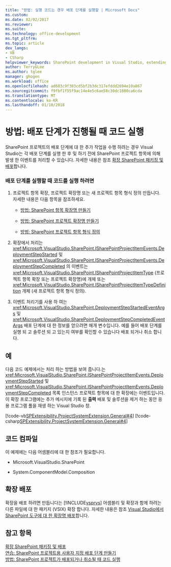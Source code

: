 ```yaml
---
title: "방법: 실행 코드는 경우 배포 단계를 실행할 | Microsoft Docs"
ms.custom: 
ms.date: 02/02/2017
ms.reviewer: 
ms.suite: 
ms.technology: office-development
ms.tgt_pltfrm: 
ms.topic: article
dev_langs:
- VB
- CSharp
helpviewer_keywords: SharePoint development in Visual Studio, extending deployment
author: TerryGLee
ms.author: tglee
manager: ghogen
ms.workload: office
ms.openlocfilehash: ad603c9f303cd5bf2b3dc317efddd2694e10a867
ms.sourcegitcommit: f9fbf1f55f9ac14e4e5c6ae58c30dc1800ca6cda
ms.translationtype: MT
ms.contentlocale: ko-KR
ms.lasthandoff: 01/10/2018
---
```

# <a name="how-to-run-code-when-deployment-steps-are-executed"></a>방법: 배포 단계가 진행될 때 코드 실행
  SharePoint 프로젝트의 배포 단계에 대 한 추가 작업을 수행 하려는 경우 Visual Studio는 각 배포 단계를 실행 한 후 및 하기 전에 SharePoint 프로젝트 항목에 의해 발생 한 이벤트를 처리할 수 있습니다. 자세한 내용은 참조 [확장 SharePoint 패키징 및 배포](../sharepoint/extending-sharepoint-packaging-and-deployment.md)합니다.  
  
### <a name="to-run-code-when-deployment-steps-are-executed"></a>배포 단계를 실행할 때 코드를 실행 하려면  
  
1.  프로젝트 항목 확장, 프로젝트 확장명 또는 새 프로젝트 항목 형식 정의 만듭니다. 자세한 내용은 다음 항목을 참조하세요.  
  
    -   [방법: SharePoint 항목 확장명 만들기](../sharepoint/how-to-create-a-sharepoint-project-item-extension.md)  
  
    -   [방법: SharePoint 프로젝트 확장명 만들기](../sharepoint/how-to-create-a-sharepoint-project-extension.md)  
  
    -   [방법: SharePoint 프로젝트 항목 형식 정의](../sharepoint/how-to-define-a-sharepoint-project-item-type.md)  
  
2.  확장에서 처리는 <xref:Microsoft.VisualStudio.SharePoint.ISharePointProjectItemEvents.DeploymentStepStarted> 및 <xref:Microsoft.VisualStudio.SharePoint.ISharePointProjectItemEvents.DeploymentStepCompleted> 의 이벤트는 <xref:Microsoft.VisualStudio.SharePoint.ISharePointProjectItemType> (프로젝트 항목 확장 또는 프로젝트 확장명)에 개체 또는 <xref:Microsoft.VisualStudio.SharePoint.ISharePointProjectItemTypeDefinition> 개체 (새 프로젝트 항목 형식 정의).  
  
3.  이벤트 처리기를 사용 하 여는 <xref:Microsoft.VisualStudio.SharePoint.DeploymentStepStartedEventArgs> 및 <xref:Microsoft.VisualStudio.SharePoint.DeploymentStepCompletedEventArgs> 배포 단계에 대 한 정보를 얻으려면 매개 변수입니다. 예를 들어 배포 단계를 실행 되 고 솔루션 되 고 있는지 여부를 확인할 수 있습니다 배포 되거나 취소 합니다.  
  
## <a name="example"></a>예  
 다음 코드 예제에서는 처리 하는 방법을 보여 줍니다.는 <xref:Microsoft.VisualStudio.SharePoint.ISharePointProjectItemEvents.DeploymentStepStarted> 및 <xref:Microsoft.VisualStudio.SharePoint.ISharePointProjectItemEvents.DeploymentStepCompleted> 목록 인스턴스 프로젝트 항목에 대 한 확장에는 이벤트입니다. 이 확장 프로그램에는 추가 메시지에 기록 된 **출력** 배포 및 솔루션을 제거 하는 동안 응용 프로그램 풀을 재생 하는 Visual Studio 창.  
  
 [!code-vb[SPExtensibility.ProjectSystemExtension.General#4](../sharepoint/codesnippet/VisualBasic/projectsystemexamples/extension/handledeploymentstepevents.vb#4)]
 [!code-csharp[SPExtensibility.ProjectSystemExtension.General#4](../sharepoint/codesnippet/CSharp/projectsystemexamples/extension/handledeploymentstepevents.cs#4)]  
  
## <a name="compiling-the-code"></a>코드 컴파일  
 이 예제에는 다음 어셈블리에 대 한 참조가 필요합니다.  
  
-   Microsoft.VisualStudio.SharePoint  
  
-   System.ComponentModel.Composition  
  
## <a name="deploying-the-extension"></a>확장 배포  
 확장을 배포 하려면 만듭니다는 [!INCLUDE[vsprvs](../sharepoint/includes/vsprvs-md.md)] 어셈블리 및 확장과 함께 하려는 다른 파일에 대 한 패키지 (VSIX) 확장 합니다. 자세한 내용은 참조 [Visual Studio에서 SharePoint 도구에 대 한 확장명 배포](../sharepoint/deploying-extensions-for-the-sharepoint-tools-in-visual-studio.md)합니다.  
  
## <a name="see-also"></a>참고 항목  
 [확장 SharePoint 패키징 및 배포](../sharepoint/extending-sharepoint-packaging-and-deployment.md)   
 [연습: SharePoint 프로젝트용 사용자 지정 배포 단계 만들기](../sharepoint/walkthrough-creating-a-custom-deployment-step-for-sharepoint-projects.md)   
 [방법: SharePoint 프로젝트가 배포되거나 취소될 때 코드 실행](../sharepoint/how-to-run-code-when-a-sharepoint-project-is-deployed-or-retracted.md)  
  
  